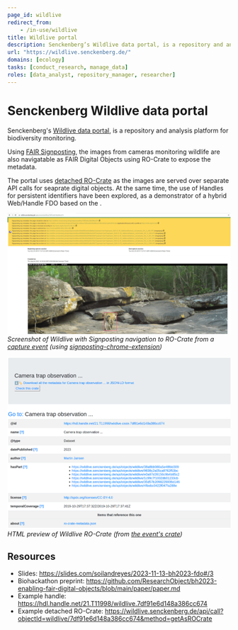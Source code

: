 ```yaml
---
page_id: wildlive
redirect_from:
    - /in-use/wildlive
title: Wildlive portal
description: Senckenberg’s Wildlive data portal, is a repository and analysis platform for biodiversity monitoring.
url: "https://wildlive.senckenberg.de/"
domains: [ecology]
tasks: [conduct_research, manage_data]
roles: [data_analyst, repository_manager, researcher]
---
```


# Senckenberg Wildlive data portal

Senckenberg's [Wildlive data portal](https://wildlive.senckenberg.de/), is a repository and analysis platform for biodiversity monitoring. 

Using [FAIR Signposting](https://signposting.org/FAIR/), the images from cameras monitoring wildlife are also navigatable as FAIR Digital Objects using RO-Crate to expose the  metadata. 

The portal uses [detached RO-Crate](https://www.researchobject.org/ro-crate/1.2-DRAFT/structure.html#detached-ro-crate) as the images are served over separate API calls for seaprate digital objects. At the same time, the use of Handles for persistent identifiers have been explored, as a demonstrator of a hybrid Web/Handle FDO based on the .

![Screenshot of Wildlive with Signposting navigation](../../assets/img/wildlive/signposting.png)
_Screenshot of Wildlive with Signposting navigation to RO-Crate from a [capture event](https://wildlive.senckenberg.de/captureevent/wildlive/7df91e6d148a386cc674) (using [signposting-chrome-extension](https://github.com/SandyRogers/signposting-chrome-extension))_

![HTML preview of Wildlive RO-Crate](../../assets/img/wildlive/ro-crate-preview.png)
_HTML preview of Wildlive RO-Crate (from [the event's crate](https://wildlive.senckenberg.de/api/call?objectId=wildlive/7df91e6d148a386cc674&method=getAsROCrate))_ 

## Resources

* Slides: <https://slides.com/soilandreyes/2023-11-13-bh2023-fdo#/3>
* Biohackathon preprint: <https://github.com/ResearchObject/bh2023-enabling-fair-digital-objects/blob/main/paper/paper.md>
* Example handle: <https://hdl.handle.net/21.T11998/wildlive.7df91e6d148a386cc674>
* Example detached RO-Crate: <https://wildlive.senckenberg.de/api/call?objectId=wildlive/7df91e6d148a386cc674&method=getAsROCrate>
